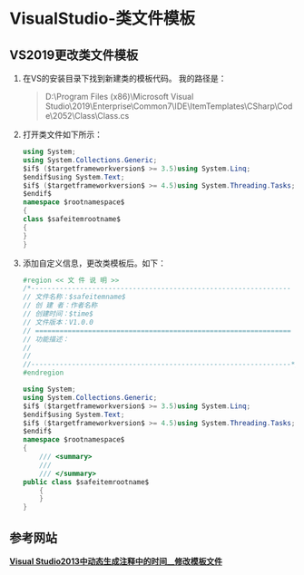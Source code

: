 # VisualStudio-类文件模板

## VS2019更改类文件模板

1. 在VS的安装目录下找到新建类的模板代码。 我的路径是：

    > ‪D:\\Program Files (x86)\\Microsoft Visual Studio\\2019\\Enterprise\\Common7\\IDE\\ItemTemplates\\CSharp\\Code\\2052\\Class\\Class.cs

2. 打开类文件如下所示：

    ```csharp
    using System;
    using System.Collections.Generic;
    $if$ ($targetframeworkversion$ >= 3.5)using System.Linq;
    $endif$using System.Text;
    $if$ ($targetframeworkversion$ >= 4.5)using System.Threading.Tasks;
    $endif$
    namespace $rootnamespace$
    {
    class $safeitemrootname$
    {
    }
    }
    ```

3. 添加自定义信息，更改类模板后。如下：

    ```csharp
    #region << 文 件 说 明 >>
    /*----------------------------------------------------------------
    // 文件名称：$safeitemname$
    // 创 建 者：作者名称
    // 创建时间：$time$
    // 文件版本：V1.0.0
    // ===============================================================
    // 功能描述：
    //
    //
    //----------------------------------------------------------------*/
    #endregion

    using System;
    using System.Collections.Generic;
    $if$ ($targetframeworkversion$ >= 3.5)using System.Linq;
    $endif$using System.Text;
    $if$ ($targetframeworkversion$ >= 4.5)using System.Threading.Tasks;
    $endif$
    namespace $rootnamespace$
    {
        /// <summary>
        /// 
        /// </summary>
    public class $safeitemrootname$
        {
        }
    }
    ```

## 参考网站

**[Visual Studio2013中动态生成注释中的时间__修改模板文件](<https://blog.csdn.net/sx341125/article/details/53404205>)**
